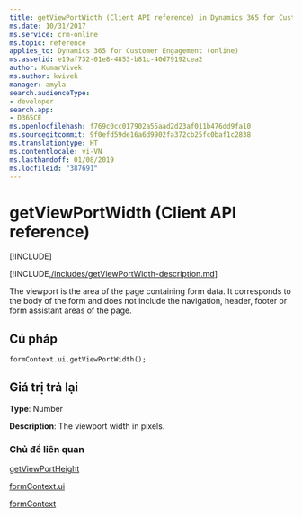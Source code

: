 ```yaml
---
title: getViewPortWidth (Client API reference) in Dynamics 365 for Customer Engagement| MicrosoftDocs
ms.date: 10/31/2017
ms.service: crm-online
ms.topic: reference
applies_to: Dynamics 365 for Customer Engagement (online)
ms.assetid: e19af732-01e8-4853-b81c-40d79192cea2
author: KumarVivek
ms.author: kvivek
manager: amyla
search.audienceType:
- developer
search.app:
- D365CE
ms.openlocfilehash: f769c0cc017902a55aad2d23af011b476dd9fa10
ms.sourcegitcommit: 9f0efd59de16a6d9902fa372cb25fc0baf1c2838
ms.translationtype: HT
ms.contentlocale: vi-VN
ms.lasthandoff: 01/08/2019
ms.locfileid: "387691"
---
```

# <a name="getviewportwidth-client-api-reference"></a>getViewPortWidth (Client API reference)

[!INCLUDE[](../../../../includes/cc_applies_to_update_9_0_0.md)]

[!INCLUDE[./includes/getViewPortWidth-description.md](./includes/getViewPortWidth-description.md)]

The viewport is the area of the page containing form data. It corresponds to the body of the form and does not include the navigation, header, footer or form assistant areas of the page.

## <a name="syntax"></a>Cú pháp

`formContext.ui.getViewPortWidth();`

## <a name="return-value"></a>Giá trị trả lại

**Type**: Number

**Description**: The viewport width in pixels. 


### <a name="related-topics"></a>Chủ đề liên quan

[getViewPortHeight](getViewPortHeight.md)

[formContext.ui](../formContext-ui.md)

[formContext](../../clientapi-form-context.md)

